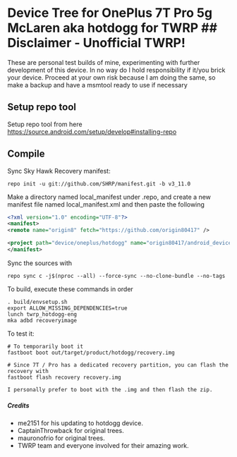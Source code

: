 # Device Tree for OnePlus 7T Pro 5g McLaren aka hotdogg for TWRP ## Disclaimer - Unofficial TWRP!
These are personal test builds of mine, experimenting with further development of this device. In no way do I hold responsibility if it/you brick your device.
Proceed at your own risk because I am doing the same, so make a backup and have a msmtool ready to use if necessary

## Setup repo tool
Setup repo tool from here https://source.android.com/setup/develop#installing-repo

## Compile

Sync Sky Hawk Recovery manifest:

```
repo init -u git://github.com/SHRP/manifest.git -b v3_11.0
```

Make a directory named local_manifest under .repo, and create a new manifest file named local_manifest.xml
and then paste the following

```xml
<?xml version="1.0" encoding="UTF-8"?>
<manifest>
<remote name="origin8" fetch="https://github.com/origin80417" />

<project path="device/oneplus/hotdogg" name="origin80417/android_device_oneplus_hotdogg-twrp" remote="origin8" revision="SHRP" />
</manifest>
```

Sync the sources with

```
repo sync c -j$(nproc --all) --force-sync --no-clone-bundle --no-tags
```

To build, execute these commands in order

```
. build/envsetup.sh
export ALLOW_MISSING_DEPENDENCIES=true
lunch twrp_hotdogg-eng
mka adbd recoveryimage
```

To test it:

```
# To temporarily boot it
fastboot boot out/target/product/hotdogg/recovery.img 

# Since 7T / Pro has a dedicated recovery partition, you can flash the recovery with
fastboot flash recovery recovery.img

I personally prefer to boot with the .img and then flash the zip. 
```

##### Credits
- me2151 for his updating to hotdogg device.
- CaptainThrowback for original trees.
- mauronofrio for original trees.
- TWRP team and everyone involved for their amazing work.
